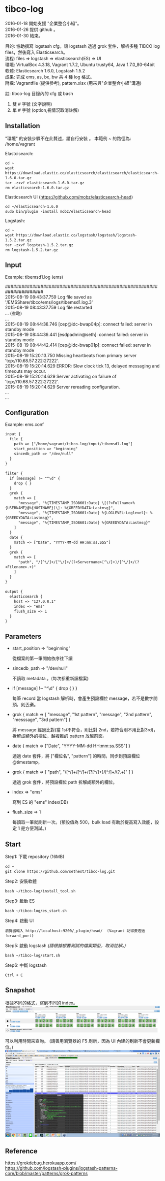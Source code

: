# tibco-log
2016-01-18 開始支援 "企業整合小組"。  
2016-01-26 提供 github 。  
2016-01-30 結束。  

目的: 協助撰寫 logstash cfg。讓 logstash 透過 grok 套件，解析多種 TIBCO log files，然後寫入 Elasticsearch。  
流程: files => logstash => elasticsearch(ES) => UI  
環境: VirtualBox 4.3.18, Vagrant 1.7.2, Ubuntu trusty64, Java 1.7.0_80-64bit    
軟體: Elasticsearch 1.6.0, Logstash 1.5.2  
成果: 完成 ems, as, be, bw  共 4 種 log 格式。  
附檔: Vagrantfile (提供參考),  pattern.xlsx (用來與"企業整合小組"溝通)
  
註: tibco-log 目錄內的 cfg 或 bash  
  1. 雙 # 字號 (文字說明)   
  2. 單 # 字號 (option,視情況取消註解)

## Installation
"環境" 的安裝步驟不在此贅述，請自行安裝 。
本範例 ~ 的路徑為: /home/vagrant  

Elastcisearch:  

    cd ~
    wget https://download.elastic.co/elasticsearch/elasticsearch/elasticsearch-1.6.0.tar.gz
    tar -zxvf elasticsearch-1.6.0.tar.gz
    rm elasticsearch-1.6.0.tar.gz
    
Elasticsearch UI (https://github.com/mobz/elasticsearch-head)

    cd ~/elasticsearch-1.6.0
    sudo bin/plugin -install mobz/elasticsearch-head

Logstash:

    cd ~
    wget https://download.elastic.co/logstash/logstash/logstash-1.5.2.tar.gz
    tar -zxvf logstash-1.5.2.tar.gz
    rm logstash-1.5.2.tar.gz


## Input

Example: tibemsd1.log (ems)  

>
######################################################################  
2015-08-19 08:43:37.759 Log file saved as '/EMSShare/tibco/ems/logs/tibemsd1.log.3'  
2015-08-19 08:43:37.759 Log file restarted  
...  (省略)  
...  
2015-08-19 08:44:38.746 [cep@idc-bwap04p]: connect failed: server in standby mode  
2015-08-19 08:44:39.441 [esdpadmin@seth]: connect failed: server in standby mode  
2015-08-19 08:44:42.414 [cep@idc-bwap01p]: connect failed: server in standby mode  
2015-08-19 15:20:13.750 Missing heartbeats from primary server 'tcp://10.68.57.222:27222'.  
2015-08-19 15:20:14.629 ERROR: Slow clock tick 13, delayed messaging and timeouts may occur.  
2015-08-19 15:20:14.629 Server activating on failure of 'tcp://10.68.57.222:27222'.  
2015-08-19 15:20:14.629 Server rereading configuration.  
...  
...  


## Configuration

Example: ems.conf
```
input {
  file {
    path => ["/home/vagrant/tibco-log/input/tibemsd1.log"]
    start_position => "beginning"
    sincedb_path => "/dev/null"
  }
}

filter {
  if [message] !~ "^\d" {
    drop { }
  }
  grok {
    match => [
      "message", "%{TIMESTAMP_ISO8601:Date} \[(?<Fullname>%{USERNAME}@%{HOSTNAME})\]: %{GREEDYDATA:Lastmsg}",
      "message", "%{TIMESTAMP_ISO8601:Date} %{LOGLEVEL:Loglevel}: %{GREEDYDATA:Lastmsg}",
      "message", "%{TIMESTAMP_ISO8601:Date} %{GREEDYDATA:Lastmsg}"
    ]
  }
  date {
    match => ["Date", "YYYY-MM-dd HH:mm:ss.SSS"]
  }
  grok {
    match => [
      "path", "/[^\/]+/[^\/]+/(?<Servername>[^\/]+)/[^\/]+/(?<Filename>.+)"
    ]
  }
}

output {
  elasticsearch {
    host => "127.0.0.1"
    index => "ems"
    flush_size => 1
  }
}
```

## Parameters 

- start_position => "beginning"

    從檔案的第一筆開始依序往下讀  
    
- sincedb_path => "/dev/null"

    不讀取 metadata 。(每次都重新讀檔案)

- if [message] !~ "^\d" {
    drop { }
  }

    每筆 record 當 logstash 解析時，會產生預設欄位 message，若不是數字開頭，則丟棄。
    
- grok {  match => [ "message", "1st pattern", "message", "2nd pattern", "messsage", "3rd pattern"]  }

    將 message 經過比對(當 1st不符合，則比對 2nd，若符合則不用比對3rd)，拆解成額外的欄位，越複雜的 pattern 放越前面。
    
- date { match => ["Date", "YYYY-MM-dd HH:mm:ss.SSS"] }

    透過 date 套件，將 ["欄位名", "pattern"] 的時間，同步到預設欄位 @timestamp。
    
- grok {    match => [   "path", "/[^\/]+/[^\/]+/(?<Servername>[^\/]+)/[^\/]+/(?<Filename>.+)" ] }

    透過 grok 套件，將預設欄位 path 拆解成額外的欄位。
    
- index => "ems"

    寫到 ES 的 "ems" index(DB)
    
- flush_size => 1

    每讀取一筆就刷新一次。(預設值為 500，bulk load 有助於提高寫入效能，設定 1 是方便測試。)

## Start

Step1: 下載 repository (16MB)

    cd ~
    git clone https://github.com/sethest/tibco-log.git
    

Step2: 安裝軟體

    bash ~/tibco-log/install_tool.sh

Step3: 啟動 ES

    bash ~/tibco-log/es_start.sh
    
Step4: 啟動 UI

    瀏覽器輸入 http://localhost:9200/_plugin/head/  (Vagrant 記得要透過 forward_port)   

Step5: 啟動 logstash *(請根據想要測試的檔案類型，取消註解。)*

    bash ~/tibco-log/start.sh

Step6: 中斷 logstash

    Ctrl + C

## Snapshot

根據不同的格式，寫到不同的 index。  
![show indices page](https://github.com/sethest/tibco-log/blob/master/indices.png "indices 圖片")

可以利用時間來查詢。 (請善用瀏覽器的 F5 刷新，因為 UI 內建的刷新不會更新欄位。)
![show query page](https://github.com/sethest/tibco-log/blob/master/query.png   "query 圖片")

## Reference
https://grokdebug.herokuapp.com/  
https://github.com/logstash-plugins/logstash-patterns-core/blob/master/patterns/grok-patterns  
